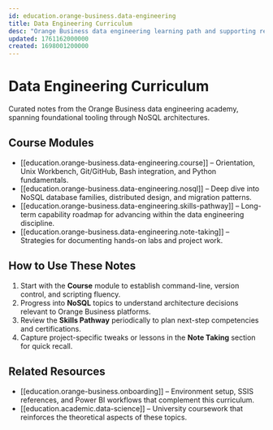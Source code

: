 ```yaml
---
id: education.orange-business.data-engineering
title: Data Engineering Curriculum
desc: "Orange Business data engineering learning path and supporting resources"
updated: 1761162000000
created: 1698001200000
---
```


# Data Engineering Curriculum

Curated notes from the Orange Business data engineering academy, spanning foundational tooling through NoSQL architectures.

## Course Modules

- [[education.orange-business.data-engineering.course]] – Orientation, Unix Workbench, Git/GitHub, Bash integration, and Python fundamentals.
- [[education.orange-business.data-engineering.nosql]] – Deep dive into NoSQL database families, distributed design, and migration patterns.
- [[education.orange-business.data-engineering.skills-pathway]] – Long-term capability roadmap for advancing within the data engineering discipline.
- [[education.orange-business.data-engineering.note-taking]] – Strategies for documenting hands-on labs and project work.

## How to Use These Notes

1. Start with the **Course** module to establish command-line, version control, and scripting fluency.
2. Progress into **NoSQL** topics to understand architecture decisions relevant to Orange Business platforms.
3. Review the **Skills Pathway** periodically to plan next-step competencies and certifications.
4. Capture project-specific tweaks or lessons in the **Note Taking** section for quick recall.

## Related Resources

- [[education.orange-business.onboarding]] – Environment setup, SSIS references, and Power BI workflows that complement this curriculum.
- [[education.academic.data-science]] – University coursework that reinforces the theoretical aspects of these topics.
